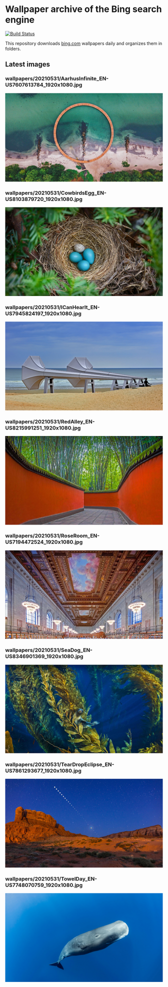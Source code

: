 # Wallpaper archive of the Bing search engine

[![Build Status](https://travis-ci.org/kijart/bing-daily-images-dl.svg?branch=wallpapers)](https://travis-ci.org/kijart/bing-daily-images-dl)

This repository downloads [bing.com](https://www.bing.com) wallpapers daily and organizes them in folders.

## Latest images

<!-- Wallpapers -->

### wallpapers/20210531/AarhusInfinite_EN-US7607613784_1920x1080.jpg

![wallpapers/20210531/AarhusInfinite_EN-US7607613784_1920x1080.jpg](wallpapers/20210531/AarhusInfinite_EN-US7607613784_1920x1080.jpg)

### wallpapers/20210531/CowbirdsEgg_EN-US8103879720_1920x1080.jpg

![wallpapers/20210531/CowbirdsEgg_EN-US8103879720_1920x1080.jpg](wallpapers/20210531/CowbirdsEgg_EN-US8103879720_1920x1080.jpg)

### wallpapers/20210531/ICanHearIt_EN-US7945824197_1920x1080.jpg

![wallpapers/20210531/ICanHearIt_EN-US7945824197_1920x1080.jpg](wallpapers/20210531/ICanHearIt_EN-US7945824197_1920x1080.jpg)

### wallpapers/20210531/RedAlley_EN-US8215991251_1920x1080.jpg

![wallpapers/20210531/RedAlley_EN-US8215991251_1920x1080.jpg](wallpapers/20210531/RedAlley_EN-US8215991251_1920x1080.jpg)

### wallpapers/20210531/RoseRoom_EN-US7194472524_1920x1080.jpg

![wallpapers/20210531/RoseRoom_EN-US7194472524_1920x1080.jpg](wallpapers/20210531/RoseRoom_EN-US7194472524_1920x1080.jpg)

### wallpapers/20210531/SeaDog_EN-US8346901369_1920x1080.jpg

![wallpapers/20210531/SeaDog_EN-US8346901369_1920x1080.jpg](wallpapers/20210531/SeaDog_EN-US8346901369_1920x1080.jpg)

### wallpapers/20210531/TearDropEclipse_EN-US7861293677_1920x1080.jpg

![wallpapers/20210531/TearDropEclipse_EN-US7861293677_1920x1080.jpg](wallpapers/20210531/TearDropEclipse_EN-US7861293677_1920x1080.jpg)

### wallpapers/20210531/TowelDay_EN-US7748070759_1920x1080.jpg

![wallpapers/20210531/TowelDay_EN-US7748070759_1920x1080.jpg](wallpapers/20210531/TowelDay_EN-US7748070759_1920x1080.jpg)

